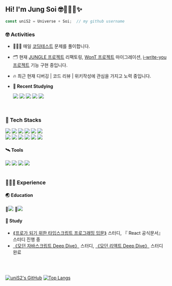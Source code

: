 ## Hi! I'm Jung Soi 🤓🧑🏻‍💻✨

```js
const uniS2 = Universe + Soi;  // my github username
```

### 🤓 Activities

- 👩🏻‍💻 매일 [코딩테스트](https://github.com/uniS2/CodingTest) 문제를 풀이합니다. <br />
- 🗂️ 현재 [JUNGLE 프로젝트](https://github.com/twelive/JUNGLE) 리팩토링, [WonT 프로젝트](https://github.com/FRONTENDSCHOOL6/WonT) 마이그레이션, [i-write-you 프로젝트](https://github.com/likelion-plus/i-write-you) 기능 구현 중입니다. <br />
- 🔥 최근 현재 디버깅 | 코드 리뷰 | 위키작성에 관심을 가지고 노력 중입니다.
- **🚀 Recent Studying**

   <div stlye="flex">
      <img src="https://img.shields.io/badge/Next.js-000000?style=for-the-badge&logo=Next.js&logoColor=white">
      <img src="https://img.shields.io/badge/👩‍🎤 Emotion-DB7093?style=for-the-badge&logo=Emotion&logoColor=white"> 
      <img src="https://img.shields.io/badge/Recoil-3578E5?style=for-the-badge&logo=Recoil&logoColor=white"> 
      <img src="https://img.shields.io/badge/React Query-FF4154?style=for-the-badge&logo=React Query&logoColor=white"> 
      <img src="https://img.shields.io/badge/Supabase-3FCF8E?style=for-the-badge&logo=Supabase&logoColor=white"> 
    </div>

<br />

### 🌟 Tech Stacks

<div style="flex">
  <img src="https://img.shields.io/badge/TypeScript-3178C6?style=for-the-badge&logo=TypeScript&logoColor=white"/>
  <img src="https://img.shields.io/badge/React-61DAFB?style=for-the-badge&logo=React&logoColor=white"/>
  <img src="https://img.shields.io/badge/🐻 Zustand-000?style=for-the-badge&logo=Zustand&logoColor=white"/>
  <img src="https://img.shields.io/badge/React Router-CA4245?style=for-the-badge&logo=React Router&logoColor=white"/>
  <img src="https://img.shields.io/badge/Vite-646CFF?style=for-the-badge&logo=Vite&logoColor=white"/>
  <img src="https://img.shields.io/badge/Create React App-09D3AC?style=for-the-badge&logo=Create React App&logoColor=white"/><br />
  <img src="https://img.shields.io/badge/JavaScript-F7DF1E?style=for-the-badge&logo=JavaScript&logoColor=white"/>
  <img src="https://img.shields.io/badge/Styled Components-DB7093?style=for-the-badge&logo=Styled Components&logoColor=white"/>
  <img src="https://img.shields.io/badge/Tailwind CSS-06B6D4?style=for-the-badge&logo=Tailwind CSS&logoColor=white"/>
  <img src="https://img.shields.io/badge/css-1572B6?style=for-the-badge&logo=css3&logoColor=white">
  <img src="https://img.shields.io/badge/HTML5-E34F26?style=for-the-badge&logo=HTML5&logoColor=white"/>
  <img src="https://img.shields.io/badge/PocketBase-B8DBE4?style=for-the-badge&logo=PocketBase&logoColor=white"/>
</div>

#### 🛰️ Tools

<div style="flex">
  <img src="https://img.shields.io/badge/Git-F05032?style=flat-square&logo=Git&logoColor=white"/>
  <img src="https://img.shields.io/badge/Github-181717?style=flat-square&logo=Github&logoColor=white"/>
  <img src="https://img.shields.io/badge/Figma-F24E1E?style=flat-square&logo=Figma&logoColor=white"/>
  <img src="https://img.shields.io/badge/Notion-000000?style=flat-square&logo=Notion&logoColor=white"/>
</div>

<br />

### 🧑🏻‍🚀 Experience

#### 🌏 Education

<div style="flex">
  🔗<a href="https://unis2.notion.site/S2_-6-7-842916db45324eb4b0f41e0a0c5aaff7?pvs=4"><img src="https://img.shields.io/badge/🦁 멋쟁이사자처럼 FRONTEND SCHOOL 6기-67b1f9?style=flat-squarer&logoColor=white"></a> 
  🔗<a href="https://unis2.notion.site/FEPS-React-30f8a6978b634fdba58e83b7b43ce182?pvs=4"><img src="https://img.shields.io/badge/🦁 멋쟁이사자처럼 FRONTEND SCHOOL PLUS 1기-67b1f9?style=flat-squarer&logoColor=white"></a>
</div>

#### 🌌 Study
  - <a href="https://github.com/uniS2/studywith-mts">⟪프로가 되기 위한 타입스크립트 프로그래밍 입문⟫</a> 스터디, 『 React 공식문서』 스터디 진행 중
  - <a href="https://github.com/uniS2/studywith-mjs">《모던 자바스크립트 Deep Dive》</a> 스터디, <a href="https://github.com/uniS2/studywith-react-deep-dive">《모던 리액트 Deep Dive》</a> 스터디 완료

<br/>
<br/>

[![uniS2's GitHub](https://github-readme-stats.vercel.app/api?username=uniS2&theme=transparent&show_icons=true&custom_title=🤓uniS2's　Github　Activities&rank_icon=github)](https://github.com/anuraghazra/github-readme-stats) [![Top Langs](https://github-readme-stats.vercel.app/api/top-langs/?username=uniS2&layout=compact)](https://github.com/anuraghazra/github-readme-stats)
